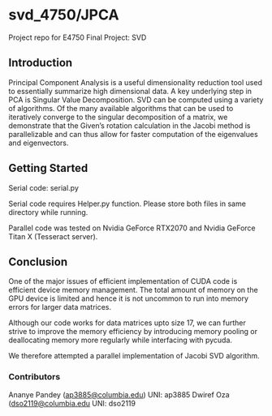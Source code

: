 # svd_4750/JPCA
Project repo for E4750 Final Project: SVD

## Introduction
Principal Component Analysis is a useful dimensionality reduction tool used to essentially summarize high dimensional data. A key underlying step in PCA is Singular Value Decomposition. SVD can be computed using a variety of algorithms. Of the many available algorithms that can be used to iteratively converge to the singular decomposition of a matrix, we demonstrate that the Given’s rotation calculation in the Jacobi method is parallelizable and can thus allow for faster computation of the eigenvalues and eigenvectors. 

## Getting Started
Serial code: serial.py 

Serial code requires Helper.py function. Please store both files in same directory while running.

Parallel code was tested on Nvidia GeForce RTX2070 and Nvidia GeForce Titan X (Tesseract server).

## Conclusion
One of the major issues of efficient implementation of CUDA code is efficient device memory management. The total amount of memory on the GPU device is limited and hence it is not uncommon to run into memory errors for larger data matrices.

Although our code works for data matrices upto size 17, we can further strive to improve the memory efficiency by introducing memory pooling or deallocating memory more regularly while interfacing with pycuda.

We therefore attempted a parallel implementation of Jacobi SVD algorithm. 

### Contributors
Ananye Pandey (ap3885@columbia.edu) UNI: ap3885
Dwiref Oza (dso2119@columbia.edu UNI: dso2119
